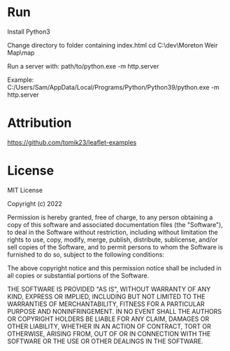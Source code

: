 # Run

Install Python3

Change directory to folder containing index.html
cd C:\dev\Moreton Weir Map\map

Run a server with:
path/to/python.exe -m http.server

Example:
C:/Users/Sam/AppData/Local/Programs/Python/Python39/python.exe -m http.server

# Attribution

https://github.com/tomik23/leaflet-examples

# License

MIT License

Copyright (c) 2022

Permission is hereby granted, free of charge, to any person obtaining a copy
of this software and associated documentation files (the "Software"), to deal
in the Software without restriction, including without limitation the rights
to use, copy, modify, merge, publish, distribute, sublicense, and/or sell
copies of the Software, and to permit persons to whom the Software is
furnished to do so, subject to the following conditions:

The above copyright notice and this permission notice shall be included in all
copies or substantial portions of the Software.

THE SOFTWARE IS PROVIDED "AS IS", WITHOUT WARRANTY OF ANY KIND, EXPRESS OR
IMPLIED, INCLUDING BUT NOT LIMITED TO THE WARRANTIES OF MERCHANTABILITY,
FITNESS FOR A PARTICULAR PURPOSE AND NONINFRINGEMENT. IN NO EVENT SHALL THE
AUTHORS OR COPYRIGHT HOLDERS BE LIABLE FOR ANY CLAIM, DAMAGES OR OTHER
LIABILITY, WHETHER IN AN ACTION OF CONTRACT, TORT OR OTHERWISE, ARISING FROM,
OUT OF OR IN CONNECTION WITH THE SOFTWARE OR THE USE OR OTHER DEALINGS IN THE
SOFTWARE.